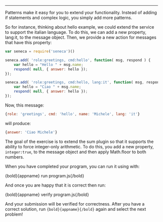 ---

Patterns make it easy for you to extend your functionality. Instead of adding if
statements and complex logic, you simply add more patterns.

So for instance, thinking about hello example, we could extend the service to
support the italian language. To do this, we can add a new property, lang:it,
to the message object. Then, we provide a new action for messages that have
this property:

```javascript
var seneca = require('seneca')()

seneca.add( 'role:greetings, cmd:hello', function( msg, respond ) {
    var hello = "Hello " + msg.name;
    respond( null, { answer: hello });
});

seneca.add( 'role:greetings, cmd:hello, lang:it', function( msg, respond ) {
    var hello = "Ciao " + msg.name;
    respond( null, { answer: hello });
});

```

Now, this message:

```javascript
{role: 'greetings', cmd: 'hello', name: 'Michele', lang: 'it'}

```

will produce:

```javascript
{answer: 'Ciao Michele'}

```

The goal of the exercise is to extend the sum plugin so that it supports the
ability to force integer-only arithmetic.
To do this, you add a new property, `integer:true`, to the message object and
then apply Math.floor to both numbers.

When you have completed your program, you can run it using with:

  {bold}{appname} run program.js{/bold}

And once you are happy that it is correct then run:

  {bold}{appname} verify program.js{/bold}

And your submission will be verified for correctness.
After you have a correct solution, run `{bold}{appname}{/bold}` again and
select the next problem!
